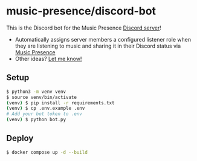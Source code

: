 # music-presence/discord-bot

This is the Discord bot for the Music Presence
[Discord server](https://discord.com/invite/7rc8dWD4ug)!

- Automatically assigns server members a configured listener role
  when they are listening to music
  and sharing it in their Discord status via
  [Music Presence](https://github.com/ungive/discord-music-presence)
- Other ideas? [Let me know!](https://github.com/music-presence/discord-bot/issues)

## Setup

```sh
$ python3 -m venv venv
$ source venv/bin/activate
(venv) $ pip install -r requirements.txt
(venv) $ cp .env.example .env
# Add your bot token to .env
(venv) $ python bot.py
```

## Deploy

```sh
$ docker compose up -d --build
```
